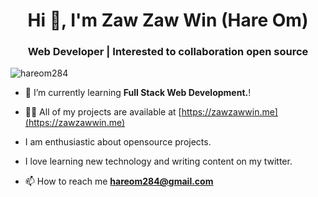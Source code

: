 <h1 align="center">Hi 👋, I'm Zaw Zaw Win (Hare Om)</h1>
<h3 align="center">Web Developer | Interested to collaboration open source</h3>

<p align="left"> <img src="https://komarev.com/ghpvc/?username=hareom284&label=Profile%20views&color=0e75b6&style=flat" alt="hareom284" /> </p>

- 🌱 I’m currently learning **Full Stack Web Development.**!

- 👨‍💻 All of my projects are available at [https://zawzawwin.me](https://zawzawwin.me)

- I am enthusiastic about opensource projects.

- I love learning new technology and writing content on my twitter.

- 📫 How to reach me **hareom284@gmail.com**

